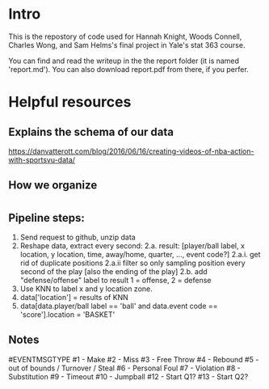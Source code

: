 
# Intro

This is the repostory of code used for Hannah Knight, Woods Connell, Charles Wong, and Sam Helms's final project in Yale's stat 363 course.

You can find and read the writeup in the the report folder (it is named 'report.md'). You can also download report.pdf from there, if you perfer.

# Helpful resources

## Explains the schema of our data
https://danvatterott.com/blog/2016/06/16/creating-videos-of-nba-action-with-sportsvu-data/

## How we organize

# 
## Pipeline steps:

1. Send request to github, unzip data
2. Reshape data, extract every second:
2.a. result: [player/ball label, x location, y location, time, away/home, quarter, ..., event code?]
2.a.i. get rid of duplicate positions
2.a.ii filter so only sampling position every second of the play [also the ending of the play]
2.b. add "defense/offense" label to result 1 = offense, 2 = defense
3. Use KNN to label x and y location zone.
4. data['location'] = results of KNN
5. data[data.player/ball label == 'ball' and data.event code == 'score'].location = 'BASKET'


## Notes

#EVENTMSGTYPE
#1 - Make 
#2 - Miss
#3 - Free Throw
#4 - Rebound
#5 - out of bounds / Turnover / Steal
#6 - Personal Foul
#7 - Violation
#8 - Substitution
#9 - Timeout
#10 - Jumpball
#12 - Start Q1?
#13 - Start Q2?
